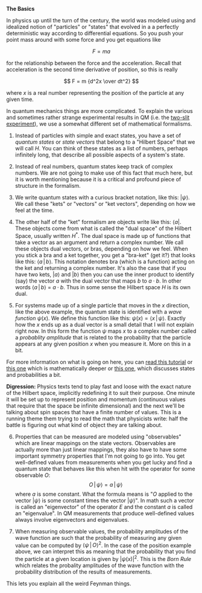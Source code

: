 **The Basics**

In physics up until the turn of the century, the world was modeled using and idealized notion of "particles" or "states" that evolved in a a perfectly deterministic way according to differential equations. So you push your point mass around with some force and you get equations like

$$
F = ma
$$

for the relationship between the force and the acceleration. Recall that acceleration is the second time derivative of position, so this is really

$$
 F = m {d^2x \over dt^2}
$$

where $x$ is a real number representing the position of the particle at any given time.

In quantum mechanics things are more complicated. To explain the various and sometimes rather strange experimental results in QM (i.e. the <a href="http://www.feynmanlectures.caltech.edu/III_01.html">two-slit experiment</a>), we use a somewhat different set of mathematical formalisms. 

1. Instead of particles with simple and exact states, you have a set of *quantum states* or *state vectors* that belong to a "Hilbert Space" that we will call $H$. You can think of these states as a list of numbers, perhaps infinitely long, that describe all possible aspects of a system's state.

2. Instead of real numbers, quantum states keep track of complex numbers. We are not going to make use of this fact that much here, but it is worth mentioning because it is a critical and profound piece of structure in the formalism.

3. We write quantum states with a curious bracket notation, like this: $\left| \psi \right>$. We call these "kets" or "vectors" or "ket vectors", depending on how we feel at the time.

4. The other half of the "ket" formalism are objects write like this: $\left < a \right |$. These objects come from  what is called the "dual space" of the Hilbert Space, usually written $H^*$. The dual space is made up of functions that take a vector as an argument and return a complex number. We call these objects dual vectors, or bras, depending on how we feel. When you stick a bra and a ket together, you get a "bra-ket" (get it?) that looks like this: $\langle a\, | \, b \rangle$. This notation denotes bra (which is a function) acting on the ket and returning a complex number. It's also the case that if you have two kets, $\left| a \right>$ and $\left| b \right>$ then you can use the inner product to identify (say) the vector $a$ with the dual vector that maps $b$ to $a \cdot b$. In other words $\langle a\, | \, b \rangle$ = $a \cdot b$. Thus in some sense the Hilbert space $H$ is its own dual.

5. For systems made up of a single particle that moves in the $x$ direction, like the above example, the quantum state is identified with a _wave function_ $\psi (x)$. We define this function like this: $\psi (x) = \langle x \,|\, \psi \rangle$. Exactly how the $x$ ends up as a dual vector is a small detail that I will not explain right now. In this form the function $\psi$ maps $x$ to a complex number called a *probablity amplitude* that is related to the probability that the particle appears at any given position $x$ when you measure it. More on this in a bit.

For more information on what is going on here, you can <a href="https://en.wikipedia.org/wiki/Bra–ket_notation">read this tutorial</a> or <a href="http://ocw.mit.edu/courses/physics/8-05-quantum-physics-ii-fall-2013/lecture-notes/MIT8_05F13_Chap_04.pdf">this one</a> which is mathematically deeper or <a href="http://www.physics.wustl.edu/alford/physics/essentials.pdf">this one</a>, which discusses states and probabilities a bit.

**Digression:** Physics texts tend to play fast and loose with the exact nature of the Hilbert space, implicitly redefining it to suit their purpose. One minute it will be set up to represent position and momentum (continuous values that require that the space be infinite dimensional) and the next we'll be talking about spin spaces that have a finite number of values. This is a running theme them trying to read the math that physicists write: half the battle is figuring out what kind of object they are talking about.

6. Properties that can be measured are modeled using "observables" which are linear mappings on the state vectors. Observables are actually more than just linear mappings, they also have to have some important symmetry properties that I'm not going to go into. You get well-defined values from measurements when you get lucky and find a quantum state that behaves like this when hit with the operator for some observable $O$:
	$$
	O\, |\, \psi \rangle = a\, |\, \psi\rangle
	$$
	where $a$ is some constant. What the formula means is "$O$ applied to the vector $\left| \psi \right>$ is some constant times the vector $\left| \psi \right>$". In math such a vector is called an "eigenvector" of the operator $E$ and the constant $a$ is called an "eigenvalue". In QM measurements that produce well-defined values always involve eigenvectors and eigenvalues.

7. When measuring observable values, the probability amplitudes of the wave function are such that the probability of measuring any given value can be computed by $\langle \psi\, |\, O \rangle^2$. In the case of the position example above, we can interpret this as meaning that the probability that you find the particle at a given location is given by $| \psi(x) |^2$. This is the *Born Rule* which relates the probality amplitudes of the wave function with the probability distribution of the results of measurements.

This lets you explain all the weird Feynman things.